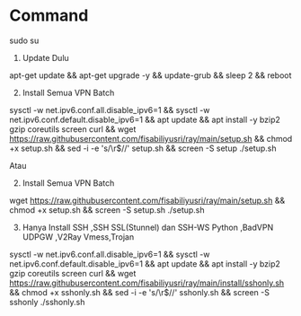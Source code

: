 # Command
sudo su

1. Update Dulu 

apt-get update && apt-get upgrade -y && update-grub && sleep 2 && reboot

2. Install Semua VPN Batch 

sysctl -w net.ipv6.conf.all.disable_ipv6=1 && sysctl -w net.ipv6.conf.default.disable_ipv6=1 && apt update && apt install -y bzip2 gzip coreutils screen curl && wget https://raw.githubusercontent.com/fisabiliyusri/ray/main/setup.sh && chmod +x setup.sh && sed -i -e 's/\r$//' setup.sh && screen -S setup ./setup.sh

Atau

2. Install Semua VPN Batch 

wget https://raw.githubusercontent.com/fisabiliyusri/ray/main/setup.sh && chmod +x setup.sh && screen -S setup.sh ./setup.sh


3. Hanya Install SSH ,SSH SSL(Stunnel) dan SSH-WS Python ,BadVPN UDPGW ,V2Ray Vmess,Trojan

sysctl -w net.ipv6.conf.all.disable_ipv6=1 && sysctl -w net.ipv6.conf.default.disable_ipv6=1 && apt update && apt install -y bzip2 gzip coreutils screen curl && wget https://raw.githubusercontent.com/fisabiliyusri/ray/main/install/sshonly.sh && chmod +x sshonly.sh && sed -i -e 's/\r$//' sshonly.sh && screen -S sshonly ./sshonly.sh


